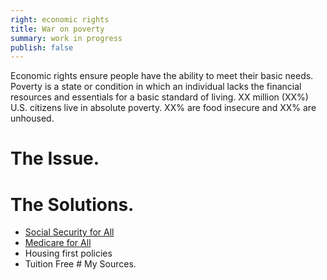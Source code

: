 ```yaml
---
right: economic rights
title: War on poverty
summary: work in progress
publish: false
---
```


Economic rights ensure people have the ability to meet their basic needs. Poverty is a state or condition in which an individual lacks the financial resources and essentials for a basic standard of living. XX million (XX%) U.S. citizens live in absolute poverty. XX% are food insecure and XX% are unhoused.

# The Issue.

# The Solutions.

-   [Social Security for All](social-security-for-all.md)
-   [Medicare for All](medicare-for-all.md)
-   Housing first policies
-   Tuition Free \# My Sources.
